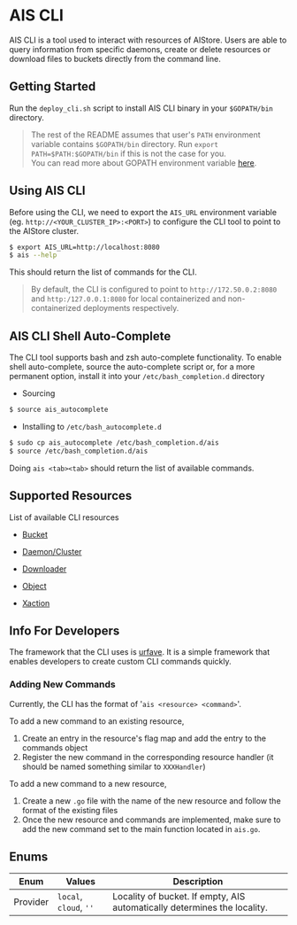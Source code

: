 # AIS CLI

AIS CLI is a tool used to interact with resources of AIStore. Users are able to query information from specific daemons, create or delete resources or download files to buckets directly from the command line.

## Getting Started

Run the `deploy_cli.sh` script to install AIS CLI binary in your `$GOPATH/bin` directory.
> The rest of the README assumes that user's `PATH` environment variable contains `$GOPATH/bin` directory.
> Run `export PATH=$PATH:$GOPATH/bin` if this is not the case for you.  
> You can read more about GOPATH environment variable [here](https://golang.org/doc/code.html#GOPATH).

## Using AIS CLI

Before using the CLI, we need to export the `AIS_URL` environment variable (eg. `http://<YOUR_CLUSTER_IP>:<PORT>`) to configure the CLI tool to point to the AIStore cluster.
 ```sh
 $ export AIS_URL=http://localhost:8080
 $ ais --help
 ```
 This should return the list of commands for the CLI.

> By default, the CLI is configured to point to `http://172.50.0.2:8080` and `http:/127.0.0.1:8080` for local containerized and non-containerized deployments respectively.

## AIS CLI Shell Auto-Complete

The CLI tool supports bash and zsh auto-complete functionality. To enable shell auto-complete, source the auto-complete script or, for a more permanent option, install it into your `/etc/bash_completion.d` directory
* Sourcing

 ```sh
 $ source ais_autocomplete
 ```

* Installing to `/etc/bash_autocomplete.d`

 ```sh
 $ sudo cp ais_autocomplete /etc/bash_completion.d/ais
 $ source /etc/bash_completion.d/ais
 ```
Doing `ais <tab><tab>` should return the list of available commands.

## Supported Resources

List of available CLI resources

* [Bucket](./resources/bucket.md)

* [Daemon/Cluster](./resources/daeclu.md)

* [Downloader](./resources/downloader.md)

* [Object](./resources/object.md)

* [Xaction](./resources/xaction.md)

## Info For Developers

The framework that the CLI uses is [urfave](https://github.com/urfave/cli). It is a simple framework that enables developers to create custom CLI commands quickly.

### Adding New Commands

Currently, the CLI has the format of '`ais <resource> <command>`'.

To add a new command to an existing resource,

1. Create an entry in the resource's flag map and add the entry to the commands object
2. Register the new command in the corresponding resource handler (it should be named something similar to `XXXHandler`)

To add a new command to a new resource,

1. Create a new `.go` file with the name of the new resource and follow the format of the existing files
2. Once the new resource and commands are implemented, make sure to add the new command set to the main function located in `ais.go`.

## Enums

| Enum | Values | Description |
| --- | --- | --- |
| Provider | `local`, `cloud`, `''` | Locality of bucket. If empty, AIS automatically determines the locality. |